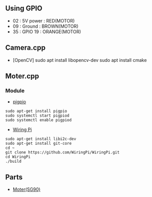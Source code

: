 ## Using GPIO
- 02 : 5V power : RED(MOTOR)
- 09 : Ground : BROWN(MOTOR)
- 35 : GPIO 19 : ORANGE(MOTOR)

## Camera.cpp
- [OpenCV]
sudo apt install libopencv-dev
sudo apt install cmake


## Moter.cpp
### Module
- [pigpio](https://qiita.com/fujita06/items/ca265fd4aa8f9474d966)
```
sudo apt-get install pigpio
sudo systemctl start pigpiod
sudo systemctl enable pigpiod
```

- [Wiring Pi](https://github.com/WiringPi/WiringPi.git)
```
sudo apt-get install libi2c-dev
sudo apt-get install git-core
cd ~
git clone https://github.com/WiringPi/WiringPi.git
cd WiringPi
./build
```

## Parts
- [Moter(SG90)](https://servodatabase.com/servo/towerpro/sg90)


